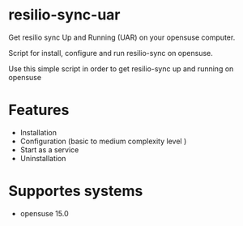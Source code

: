 # resilio-sync-uar
Get resilio sync Up and Running (UAR) on your opensuse computer.

Script for install, configure and run resilio-sync on opensuse.

Use this simple script in order to get resilio-sync up and running on opensuse

# Features
- Installation
- Configuration (basic to medium complexity level )
- Start as a service
- Uninstallation

# Supportes systems
- opensuse 15.0

